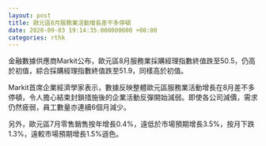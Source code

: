 ```yaml
---
layout: post
title: 歐元區8月服務業活動增長差不多停頓
date: 2020-09-03 19:14:35.000000000 +08:00
categories: rthk
---
```


金融數據供應商Markit公布，歐元區8月服務業採購經理指數終值跌至50.5，仍高於初值，綜合採購經理指數終值跌至51.9，同樣高於初值。

Markit首席企業經濟學家表示，數據反映整體歐元區服務業活動增長在8月差不多停頓，令人擔心結束封鎖措施後的企業活動反彈開始減弱。即使各公司減價，需求仍然疲弱，員工數量亦連續6個月減少。

另外，歐元區7月零售銷售按年增長0.4%，遠低於市場預期增長3.5%，按月下跌1.3%，遠較市場預期增長1.5%遜色。

